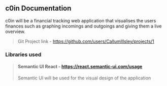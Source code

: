 ## **c0in** Documentation

c0in will be a financial tracking web application that visualises the 
users finances such as graphing incomings and outgoings and giving them
a live overview.

>Git Project link - https://github.com/users/CallumIllsley/projects/1

### Libraries used
> #### Semantic UI React - https://react.semantic-ui.com/usage
> Semantic UI will be used for the visual design of the application